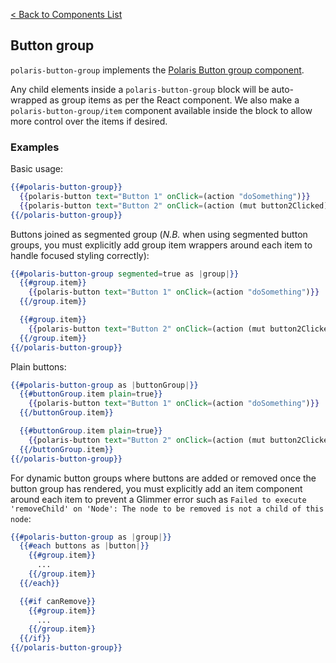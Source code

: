 [< Back to Components List](../README.md#components)

## Button group

`polaris-button-group` implements the [Polaris Button group component](https://polaris.shopify.com/components/actions/button-group).

Any child elements inside a `polaris-button-group` block will be auto-wrapped as group items as per the React component. We also make a `polaris-button-group/item` component available inside the block to allow more control over the items if desired.

### Examples

Basic usage:

```hbs
{{#polaris-button-group}}
  {{polaris-button text="Button 1" onClick=(action "doSomething")}}
  {{polaris-button text="Button 2" onClick=(action (mut button2Clicked) true)}}
{{/polaris-button-group}}
```

Buttons joined as segmented group (*N.B.* when using segmented button groups, you must explicitly add group item wrappers around each item to handle focused styling correctly):

```hbs
{{#polaris-button-group segmented=true as |group|}}
  {{#group.item}}
    {{polaris-button text="Button 1" onClick=(action "doSomething")}}
  {{/group.item}}

  {{#group.item}}
    {{polaris-button text="Button 2" onClick=(action (mut button2Clicked) true)}}
  {{/group.item}}
{{/polaris-button-group}}
```

Plain buttons:

```hbs
{{#polaris-button-group as |buttonGroup|}}
  {{#buttonGroup.item plain=true}}
    {{polaris-button text="Button 1" onClick=(action "doSomething")}}
  {{/buttonGroup.item}}

  {{#buttonGroup.item plain=true}}
    {{polaris-button text="Button 2" onClick=(action (mut button2Clicked) true)}}
  {{/buttonGroup.item}}
{{/polaris-button-group}}
```

For dynamic button groups where buttons are added or removed once the button group has rendered, you must explicitly add an item component around each item to prevent a Glimmer error such as `Failed to execute 'removeChild' on 'Node': The node to be removed is not a child of this node`:

```hbs
{{#polaris-button-group as |group|}}
  {{#each buttons as |button|}}
    {{#group.item}}
      ...
    {{/group.item}}
  {{/each}}

  {{#if canRemove}}
    {{#group.item}}
      ...
    {{/group.item}}
  {{/if}}
{{/polaris-button-group}}
```
